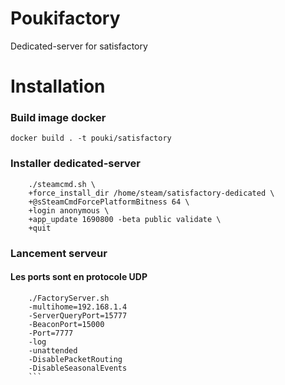 # Poukifactory

Dedicated-server for satisfactory

# Installation

### Build image docker
```docker build . -t pouki/satisfactory```

### Installer dedicated-server
```
    ./steamcmd.sh \
    +force_install_dir /home/steam/satisfactory-dedicated \
    +@sSteamCmdForcePlatformBitness 64 \
    +login anonymous \
    +app_update 1690800 -beta public validate \
    +quit
```

### Lancement serveur
#### Les ports sont en protocole UDP
```
    ./FactoryServer.sh
    -multihome=192.168.1.4
    -ServerQueryPort=15777 
    -BeaconPort=15000
    -Port=7777
    -log
    -unattended
    -DisablePacketRouting
    -DisableSeasonalEvents
    ```